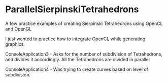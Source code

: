 # ParallelSierpinskiTetrahedrons
A few practice examples of creating Sierpinski Tetrahedrons using OpenCL and OpenGL

I just wanted to practice how to integrate OpenCL while generating graphics.

ConsoleApplication3 - Asks for the number of subdivision of Tetrahedrons, and divides it accordingly. All the Tetrahedrons are divided in parallel

ConsoleApplication4 - Was trying to create curves based on level of subdivision.
